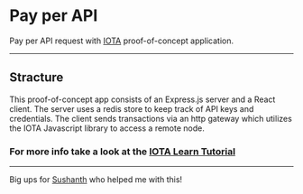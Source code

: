 # Pay per API

Pay per API request with [IOTA](https://www.iota.org) proof-of-concept application.

---

## Stracture

This proof-of-concept app consists of an Express.js server and a React client. The server uses a redis store to keep track of API keys and credentials. The client sends transactions via an http gateway which utilizes the IOTA Javascript library to access a remote node.

### For more info take a look at the [IOTA Learn Tutorial](https://learn.iota.org/tutorials/pay-per-api-js)

---

Big ups for [Sushanth](https://github.com/SigmoidFreud) who helped me with this!
